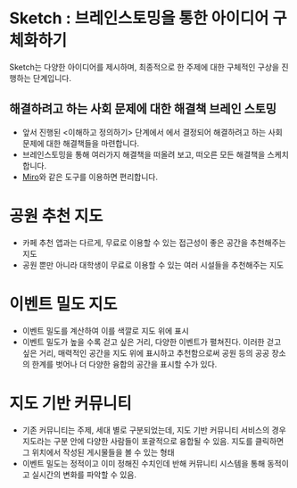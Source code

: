 # Sketch : 브레인스토밍을 통한 아이디어 구체화하기
Sketch는 다양한 아이디어를 제시하며, 최종적으로 한 주제에 대한 구체적인 구상을 진행하는 단계입니다. 
## 해결하려고 하는 사회 문제에 대한 해결책 브레인 스토밍
- 앞서 진행된 <이해하고 정의하기> 단계에서 에서 결정되어 해결하려고 하는 사회 문제에 대한 해결책들을 마련합니다. 
- 브레인스토밍을 통해 여러가지 해결책을 떠올려 보고, 떠오른 모든 해결책을 스케치 합니다. 
- [Miro](https://miro.com/ko/)와 같은 도구를 이용하면 편리합니다. 

# 공원 추천 지도
- 카페 추천 앱과는 다르게, 무료로 이용할 수 있는 접근성이 좋은 공간을 추천해주는 지도
- 공원 뿐만 아니라 대학생이 무료로 이용할 수 있는 여러 시설들을 추천해주는 지도

# 이벤트 밀도 지도
- 이벤트 밀도를 계산하여 이를 색깔로 지도 위에 표시
- 이벤트 밀도가 높을 수록 걷고 싶은 거리, 다양한 이벤트가 펼쳐진다. 이러한 걷고 싶은 거리, 매력적인 공간을 지도 위에 표시하고 추천함으로써 공원 등의 공공 장소의 한계를 벗어나 더 다양한 융합의 공간을 표시할 수가 있다.

# 지도 기반 커뮤니티
- 기존 커뮤니티는 주제, 세대 별로 구분되었는데, 지도 기반 커뮤니티 서비스의 경우 지도라는 구분 안에 다양한 사람들이 포괄적으로 융합될 수 있음. 지도를 클릭하면 그 위치에서 작성된 게시물들을 볼 수 있는 형태
- 이벤트 밀도는 정적이고 이미 정해진 수치인데 반해 커뮤니티 시스템을 통해 동적이고 실시간의 변화를 파악할 수 있음.
